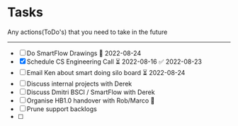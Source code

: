 # Tasks
Any actions(ToDo's) that you need to take in the future

---

- [ ] Do SmartFlow Drawings 📅 2022-08-24 
- [x] Schedule CS Engineering Call ⏳ 2022-08-16 ✅ 2022-08-23
- [ ] Email Ken about smart doing silo board ⏳ 2022-08-24 
- [ ] Discuss internal projects with Derek
- [ ] Discuss Dmitri BSCI / SmartFlow with Derek
- [ ] Organise HB1.0 handover with Rob/Marco 🔽 
- [ ] Prune support backlogs
- [ ] 

